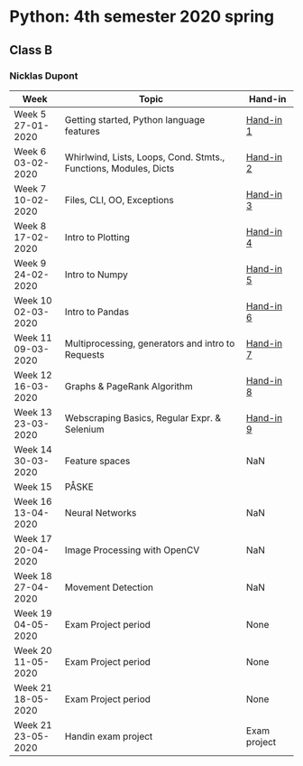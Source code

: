 # Python: 4th semester 2020 spring
## Class B 
### Nicklas Dupont

|Week|Topic|Hand-in|
|--|--|--|
|Week 5<br/>27-01-2020|Getting started, Python language features|[Hand-in 1](https://github.com/TheDanishWonder/dat4sem2020spring-python/tree/master/Assignments/Week%201)|
|Week 6<br/>03-02-2020|Whirlwind, Lists, Loops, Cond. Stmts., Functions, Modules, Dicts|[Hand-in 2](https://github.com/TheDanishWonder/dat4sem2020spring-python/tree/master/Assignments/Week%202)|
|Week 7<br/>10-02-2020|Files, CLI, OO, Exceptions|[Hand-in 3](https://github.com/TheDanishWonder/dat4sem2020spring-python/tree/master/Assignments/Week%203)|
|Week 8<br/>17-02-2020|Intro to Plotting|[Hand-in 4](https://github.com/TheDanishWonder/dat4sem2020spring-python/tree/master/Assignments/Week%204)|
|Week 9<br/>24-02-2020|Intro to Numpy|[Hand-in 5](https://github.com/TheDanishWonder/dat4sem2020spring-python/tree/master/Assignments/Week%205)|
|Week 10<br/>02-03-2020|Intro to Pandas|[Hand-in 6](https://github.com/TheDanishWonder/dat4sem2020spring-python/tree/master/Assignments/Week%206)|
|Week 11<br/>09-03-2020|Multiprocessing, generators and intro to Requests|[Hand-in 7](https://github.com/TheDanishWonder/dat4sem2020spring-python/tree/master/Assignments/Week%207)|
|Week 12<br/>16-03-2020|Graphs & PageRank Algorithm|[Hand-in 8](https://github.com/TheDanishWonder/dat4sem2020spring-python/tree/master/Assignments/Week%208)|
|Week 13<br/>23-03-2020|Webscraping Basics, Regular Expr. & Selenium|[Hand-in 9](https://github.com/TheDanishWonder/dat4sem2020spring-python/tree/master/Assignments/Week%209)|
|Week 14<br/>30-03-2020|Feature spaces|NaN|
|Week 15<br/>|PÅSKE|
|Week 16<br/>13-04-2020|Neural Networks|NaN|
|Week 17<br/>20-04-2020|Image Processing with OpenCV|NaN|
|Week 18<br/>27-04-2020|Movement Detection|NaN|
|Week 19<br/>04-05-2020|Exam Project period|None|
|Week 20<br/>11-05-2020|Exam Project period|None|
|Week 21<br/>18-05-2020|Exam Project period|None|
|Week 21<br/>23-05-2020|Handin exam project|Exam project|  


